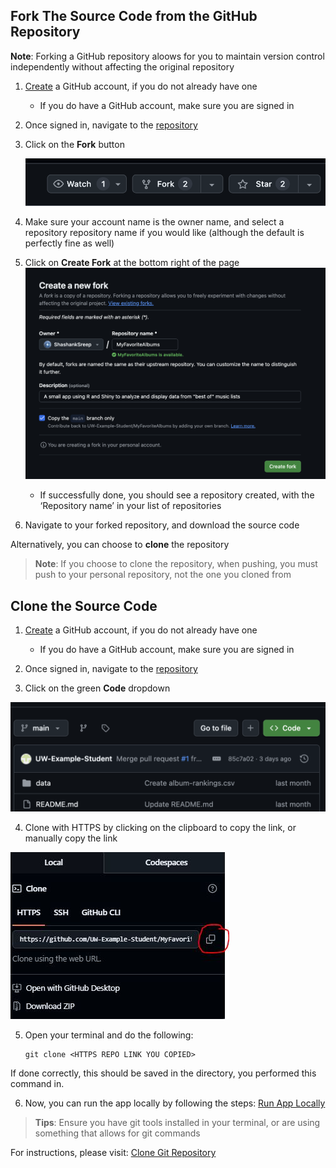 ## Fork The Source Code from the GitHub Repository

**Note**: Forking a GitHub repository aloows for you to maintain version control independently without affecting the original repository
1) [Create](https://docs.github.com/en/get-started/start-your-journey/creating-an-account-on-github) a GitHub account, if you do not already have one
    - If you do have a GitHub account, make sure you are signed in

2) Once signed in, navigate to the [repository](https://github.com/UW-Example-Student/MyFavoriteAlbums)

3) Click on the **Fork** button

    ![Fork Image](../Images/396_3.png)

4) Make sure your account name is the owner name, and select a repository repository name if you would like (although the default is perfectly fine as well)


5) Click on **Create Fork** at the bottom right of the page
    ![Create Fork Image](../Images/396_4.png)

    - If successfully done, you should see a repository created, with the ‘Repository name’ in your list of repositories

6) Navigate to your forked repository, and download the source code

Alternatively, you can choose to **clone** the repository

>**Note**: If you choose to clone the repository, when pushing, you must push to your personal repository, not the one you cloned from

## Clone the Source Code
1) [Create](https://docs.github.com/en/get-started/start-your-journey/creating-an-account-on-github) a GitHub account, if you do not already have one
    - If you do have a GitHub account, make sure you are signed in

2) Once signed in, navigate to the [repository](https://github.com/UW-Example-Student/MyFavoriteAlbums)

3) Click on the green **Code** dropdown

  ![Code Dropdown](../Images/396_1.png)

4) Clone with HTTPS by clicking on the clipboard to copy the link, or manually copy the link

 ![Code Dropdown](../Images/396_22.png)

5) Open your terminal and do the following:

    ```
    git clone <HTTPS REPO LINK YOU COPIED>

    ```

If done correctly, this should be saved in the directory, you performed this command in.

6) Now, you can run the app locally by following the steps: [Run App Locally](/Tasks/appLocal.md)

>**Tips**: Ensure you have git tools installed in your terminal, or are using something that allows for git commands

For instructions, please visit: [Clone Git Repository](https://docs.github.com/en/repositories/creating-and-managing-repositories/cloning-a-repository)
